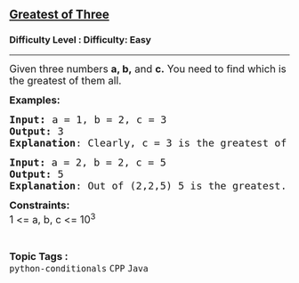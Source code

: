 <h2><a href="https://www.geeksforgeeks.org/problems/greatest-of-three/1?page=1&category=Java&difficulty=Easy,Medium&status=unsolved&sortBy=submissions">Greatest of Three</a></h2><h3>Difficulty Level : Difficulty: Easy</h3><hr><div class="problems_problem_content__Xm_eO"><p><span style="font-size: 18px;">Given three numbers <strong>a, b,</strong> and <strong>c.</strong> You need to find which is the greatest of them all.</span></p>
<p><span style="font-size: 18px;"><strong>Examples:</strong></span></p>
<pre><span style="font-size: 18px;"><strong><span style="font-size: 18px;">Input<span style="font-size: 14pt;">: </span></span></strong></span><span style="font-size: 18px;">a = 1, b = 2, c = 3
<strong>Output:</strong> 3
<strong>Explanation</strong>: Clearly, c = 3 is the greatest of (1,2,3)</span></pre>
<pre><span style="font-size: 18px;"><strong>Input: </strong>a = 2, b = 2, c = 5
<strong>Output: </strong>5
<strong>Explanation</strong>: Out of (2,2,5) 5 is the greatest.</span></pre>
<p><strong><span style="font-size: 18px;">Constraints:<br></span></strong><span style="font-size: 18px;">1 &lt;= a, b, c &lt;= 10<sup>3</sup></span></p></div><br><p><span style=font-size:18px><strong>Topic Tags : </strong><br><code>python-conditionals</code>&nbsp;<code>CPP</code>&nbsp;<code>Java</code>&nbsp;